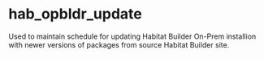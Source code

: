 # hab_opbldr_update

Used to maintain schedule for updating Habitat Builder On-Prem installion with newer versions of packages from source Habitat Builder site.
